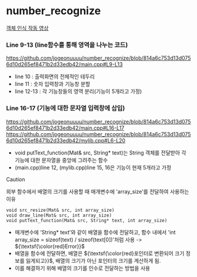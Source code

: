 # number_recognize
[객체 인식 작동 영상](https://youtu.be/-IGvKEwKx3o)

### Line 9-13 (line함수를 통해 영역을 나누는 코드)
https://github.com/jogeonuuuu/number_recognize/blob/814a6c753d13d0756d10d265ef8471b2d33edb42/main.cpp#L9-L13
- line 10 : 출력화면의 전체적인 테두리
- line 11 : 숫자 입력창과 기능창 분할
- line 12-13 : 각 기능창들의 영역 분리(기능이 5개라고 가정)

### Line 16-17 (기능에 대한 문자열 입력창에 삽입)
https://github.com/jogeonuuuu/number_recognize/blob/814a6c753d13d0756d10d265ef8471b2d33edb42/main.cpp#L16-L17
https://github.com/jogeonuuuu/number_recognize/blob/814a6c753d13d0756d10d265ef8471b2d33edb42/mylib.cpp#L6-L20
- void putText_function(Mat& src, String* text)는 String 객체를 전달받아 각 기능에 대한 문자열을 중앙에 그려주는 함수
- (main.cpp)line 12, (mylib.cpp)line 15, 16은 기능이 현재 5개라고 가정

> [!CAUTION]
> 외부 함수에서 배열의 크기를 사용할 때 매개변수에 'array_size'를 전달하여 사용하는 이유
```
void src_resize(Mat& src, int array_size)
void draw_line(Mat& src, int array_size)
void putText_function(Mat& src, String* text, int array_size)
```
- 매개변수에 'String* text'와 같이 배열을 함수에 전달하고, 함수 내에서 'int array_size = sizeof(text) / sizeof(text[0])'처럼 사용 -> ${\textsf{\color{red}Error}}$
- 배열을 함수에 전달하면, 배열은 ${\textsf{\color{red}포인터로 변환되어 크기 정보를 잃게되고}}$, 배열의 크기가 아닌 포인터의 크기를 계산하게 됨.
- 이를 해결하기 위해 배열의 크기를 인수로 전달하는 방법을 사용
